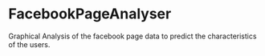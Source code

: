 # FacebookPageAnalyser
Graphical Analysis of the facebook page data to predict the characteristics of the users.
